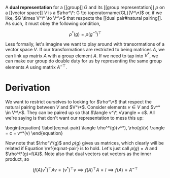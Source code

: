 A **dual representation** for a [[group]] $G$ and its [[group representation]] $\rho$ on a [[vector space]] $V$ is a $\rho^\*: G \to \operatorname{GL}(V^\*)$ or, if we like, $G \times V^\* \to V^\*$ that respects the [[dual pair#natural pairing]]. As such, it must obey the following condition,


$$
\rho^*(g) = \rho(g^{-1})^\top
$$

Less formally, let's imagine we want to play around with transormations of a vector space $V$. If our transformations are restricted to being matrices $A$, we can link up matrix $A$ with a group element $A$. If we need to tap into $V^*$, we can make our group do double duty for us by representing the same group elements $A$ using matrix $A^{-\top}$.


# Derivation

We want to restrict ourselves to looking for $\rho^\*$ that respect the natural pairing between $V$ and $V^\*$. Consider elements $v \in V$ and $v^* \in V^\*$. They can be paired up so that $\langle v^\*, v\rangle = c$. All we're saying is that don't want our representation to mess this up:

\begin{equation}
\label{eq:nat-pair}
\langle \rho^\*(g)(v^\*), \rho(g)(v) \rangle = c = v^*(v)
\end{equation}

Now note that $\rho^\*(g)$ and $\rho(g)$ gives us matrices, which clearly will be related if Equation \ref{eq:nat-pair} is to hold. Let's just call $\rho(g)=A$ and $\rho^\*(g)=f(A)$. Note also that dual vectors eat vectors as the inner product, so

$$
(f(A) v^*)^\top Av = (v^*)^\top v \implies f(A)^\top A = I \implies f(A) = A^{-\top}
$$


